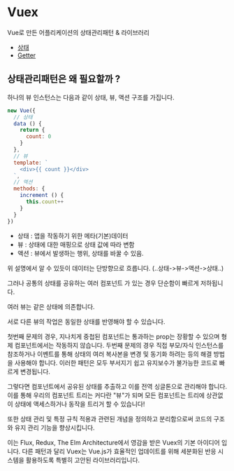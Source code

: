 # Vuex
Vue로 만든 어플리케이션의 상태관리패턴 & 라이브러리

- [상태](./vuex-state.md)
- [Getter](./vuex-getter.md)

## 상태관리패턴은 왜 필요할까 ?
하나의 뷰 인스턴스는 다음과 같이 상태, 뷰, 액션 구조를 가집니다.
```javascript
new Vue({
  // 상태
  data () {
    return {
      count: 0
    }
  },
  // 뷰
  template: `
    <div>{{ count }}</div>
  `,
  // 액션
  methods: {
    increment () {
      this.count++
    }
  }
})
```

- 상태 : 앱을 작동하기 위한 메타(기본)데이터
- 뷰 : 상태에 대한 매핑으로 상태 값에 따라 변함
- 액션 : 뷰에서 발생하는 행위, 상태를 바꿀 수 있음.

위 설명에서 알 수 있듯이 데이터는 단방향으로 흐릅니다. (..상태->뷰->액션->상태..)

그러나 공통의 상태를 공유하는 여러 컴포넌트 가 있는 경우 단순함이 빠르게 저하됩니다.

여러 뷰는 같은 상태에 의존합니다.

서로 다른 뷰의 작업은 동일한 상태를 반영해야 할 수 있습니다.

첫번째 문제의 경우, 지나치게 중첩된 컴포넌트는 통과하는 prop는 장황할 수 있으며 형제 컴포넌트에서는 작동하지 않습니다. 두번째 문제의 경우 직접 부모/자식 인스턴스를 참조하거나 이벤트를 통해 상태의 여러 복사본을 변경 및 동기화 하려는 등의 해결 방법을 사용해야 합니다. 이러한 패턴은 모두 부서지기 쉽고 유지보수가 불가능한 코드로 빠르게 변경됩니다.

그렇다면 컴포넌트에서 공유된 상태를 추출하고 이를 전역 싱글톤으로 관리해야 합니다. 이를 통해 우리의 컴포넌트 트리는 커다란 "뷰"가 되며 모든 컴포넌트는 트리에 상관없이 상태에 액세스하거나 동작을 트리거 할 수 있습니다!

또한 상태 관리 및 특정 규칙 적용과 관련된 개념을 정의하고 분리함으로써 코드의 구조와 유지 관리 기능을 향상시킵니다.

이는 Flux, Redux, The Elm Architecture에서 영감을 받은 Vuex의 기본 아이디어 입니다. 다른 패턴과 달리 Vuex는 Vue.js가 효율적인 업데이트를 위해 세분화된 반응 시스템을 활용하도록 특별히 고안된 라이브러리입니다.
